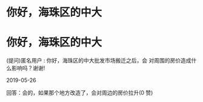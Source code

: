 # 你好，海珠区的中大

# 你好，海珠区的中大

(提问)匿名用户 : 你好，海珠区的中大批发市场搬迁之后，会 对周围的房价造成什么影响吗？谢谢!

2019-05-26

回答：会的，如果那个地方改造了，会对周边的房价拉升(0 赞)